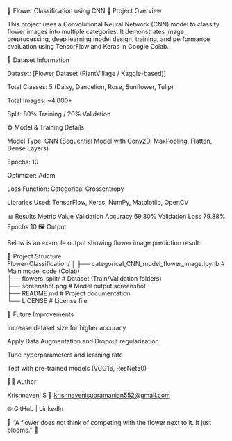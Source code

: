 🪷 Flower Classification using CNN
📘 Project Overview

This project uses a Convolutional Neural Network (CNN) model to classify flower images into multiple categories.
It demonstrates image preprocessing, deep learning model design, training, and performance evaluation using TensorFlow and Keras in Google Colab.

🌸 Dataset Information

Dataset: [Flower Dataset (PlantVillage / Kaggle-based)]

Total Classes: 5 (Daisy, Dandelion, Rose, Sunflower, Tulip)

Total Images: ~4,000+

Split: 80% Training / 20% Validation

⚙️ Model & Training Details

Model Type: CNN (Sequential Model with Conv2D, MaxPooling, Flatten, Dense Layers)

Epochs: 10

Optimizer: Adam

Loss Function: Categorical Crossentropy

Libraries Used: TensorFlow, Keras, NumPy, Matplotlib, OpenCV

📊 Results
Metric	Value
Validation Accuracy	69.30%
Validation Loss	79.88%
Epochs	10
🖼️ Output

Below is an example output showing flower image prediction result:

📁 Project Structure                                                                                                                                                       
Flower-Classification/
│
├── categorical_CNN_model_flower_image.ipynb   # Main model code (Colab)                                                                                                    
├── flowers_split/                             # Dataset (Train/Validation folders)                                                                                  
├── screenshot.png                             # Model output screenshot                                                                                                 
├── README.md                                  # Project documentation                                                                                                 
└── LICENSE                                    # License file

🚀 Future Improvements

Increase dataset size for higher accuracy

Apply Data Augmentation and Dropout regularization

Tune hyperparameters and learning rate

Test with pre-trained models (VGG16, ResNet50)

👩‍💻 Author

Krishnaveni S
📧 krishnavenisubramanian552@gmail.com

🌐 GitHub
 | LinkedIn

🌼 “A flower does not think of competing with the flower next to it. It just blooms.” 🌼
